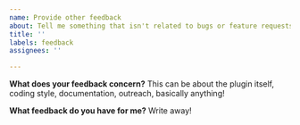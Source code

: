```yaml
---
name: Provide other feedback
about: Tell me something that isn't related to bugs or feature requests.
title: ''
labels: feedback
assignees: ''

---
```


**What does your feedback concern?**
This can be about the plugin itself, coding style, documentation, outreach, basically anything!

**What feedback do you have for me?**
Write away!
